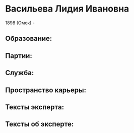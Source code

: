 # Васильева Лидия Ивановна
1898 (Омск)  - 

## Образование:
## Партии:
## Служба:
## Пространство карьеры:
## Тексты эксперта:
## Тексты об эксперте:
